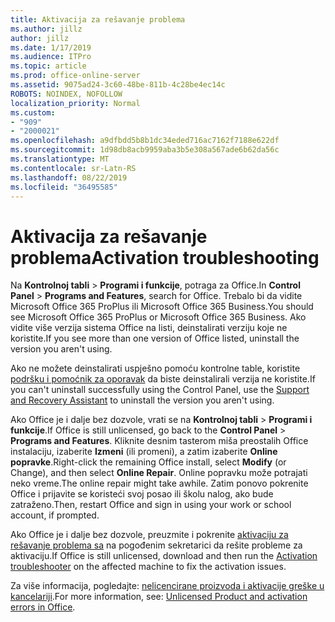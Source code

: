 ```yaml
---
title: Aktivacija za rešavanje problema
ms.author: jillz
author: jillz
ms.date: 1/17/2019
ms.audience: ITPro
ms.topic: article
ms.prod: office-online-server
ms.assetid: 9075ad24-3c60-48be-811b-4c28be4ec14c
ROBOTS: NOINDEX, NOFOLLOW
localization_priority: Normal
ms.custom:
- "909"
- "2000021"
ms.openlocfilehash: a9dfbdd5b8b1dc34eded716ac7162f7188e622df
ms.sourcegitcommit: 1d98db8acb9959aba3b5e308a567ade6b62da56c
ms.translationtype: MT
ms.contentlocale: sr-Latn-RS
ms.lasthandoff: 08/22/2019
ms.locfileid: "36495585"
---
```

# <a name="activation-troubleshooting"></a><span data-ttu-id="c9946-102">Aktivacija za rešavanje problema</span><span class="sxs-lookup"><span data-stu-id="c9946-102">Activation troubleshooting</span></span>

<span data-ttu-id="c9946-103">Na **Kontrolnoj tabli** \> **Programi i funkcije**, potraga za Office.</span><span class="sxs-lookup"><span data-stu-id="c9946-103">In **Control Panel** \> **Programs and Features**, search for Office.</span></span> <span data-ttu-id="c9946-104">Trebalo bi da vidite Microsoft Office 365 ProPlus ili Microsoft Office 365 Business.</span><span class="sxs-lookup"><span data-stu-id="c9946-104">You should see Microsoft Office 365 ProPlus or Microsoft Office 365 Business.</span></span> <span data-ttu-id="c9946-105">Ako vidite više verzija sistema Office na listi, deinstalirati verziju koje ne koristite.</span><span class="sxs-lookup"><span data-stu-id="c9946-105">If you see more than one version of Office listed, uninstall the version you aren't using.</span></span>
  
<span data-ttu-id="c9946-106">Ako ne možete deinstalirati uspješno pomoću kontrolne table, koristite [podršku i pomoćnik za oporavak](https://aka.ms/SARA-OfficeUninstall-Alchemy) da biste deinstalirali verzija ne koristite.</span><span class="sxs-lookup"><span data-stu-id="c9946-106">If you can't uninstall successfully using the Control Panel, use the [Support and Recovery Assistant](https://aka.ms/SARA-OfficeUninstall-Alchemy) to uninstall the version you aren't using.</span></span>
  
<span data-ttu-id="c9946-107">Ako Office je i dalje bez dozvole, vrati se na **Kontrolnoj tabli** \> **Programi i funkcije**.</span><span class="sxs-lookup"><span data-stu-id="c9946-107">If Office is still unlicensed, go back to the **Control Panel** \> **Programs and Features**.</span></span> <span data-ttu-id="c9946-108">Kliknite desnim tasterom miša preostalih Office instalaciju, izaberite **Izmeni** (ili promeni), a zatim izaberite **Online popravke**.</span><span class="sxs-lookup"><span data-stu-id="c9946-108">Right-click the remaining Office install, select **Modify** (or Change), and then select **Online Repair**.</span></span> <span data-ttu-id="c9946-109">Online popravku može potrajati neko vreme.</span><span class="sxs-lookup"><span data-stu-id="c9946-109">The online repair might take awhile.</span></span> <span data-ttu-id="c9946-110">Zatim ponovo pokrenite Office i prijavite se koristeći svoj posao ili školu nalog, ako bude zatraženo.</span><span class="sxs-lookup"><span data-stu-id="c9946-110">Then, restart Office and sign in using your work or school account, if prompted.</span></span>
  
<span data-ttu-id="c9946-111">Ako Office je i dalje bez dozvole, preuzmite i pokrenite [aktivaciju za rešavanje problema sa](https://aka.ms/SARA-OfficeActivation-Alchemy) na pogođenim sekretarici da rešite probleme za aktivaciju.</span><span class="sxs-lookup"><span data-stu-id="c9946-111">If Office is still unlicensed, download and then run the [Activation troubleshooter](https://aka.ms/SARA-OfficeActivation-Alchemy) on the affected machine to fix the activation issues.</span></span>
  
<span data-ttu-id="c9946-112">Za više informacija, pogledajte: [nelicencirane proizvoda i aktivacije greške u kancelariji](https://support.office.com/article/0d23d3c0-c19c-4b2f-9845-5344fedc4380).</span><span class="sxs-lookup"><span data-stu-id="c9946-112">For more information, see: [Unlicensed Product and activation errors in Office](https://support.office.com/article/0d23d3c0-c19c-4b2f-9845-5344fedc4380).</span></span>
